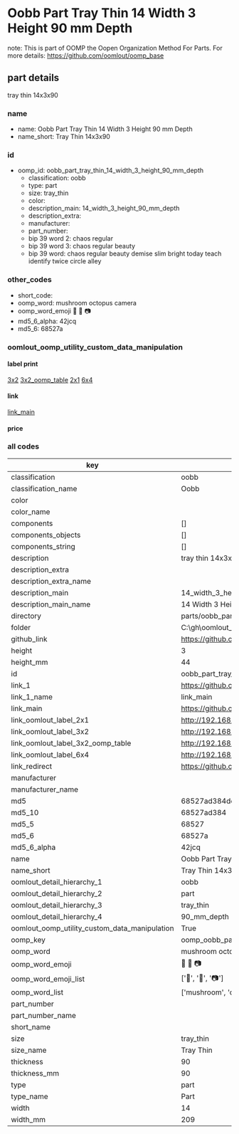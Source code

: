 # Oobb Part Tray Thin 14 Width 3 Height 90 mm Depth  

note: This is part of OOMP the Oopen Organization Method For Parts. For more details: https://github.com/oomlout/oomp_base

##  part details
  



tray thin 14x3x90



### name
* name: Oobb Part Tray Thin 14 Width 3 Height 90 mm Depth
* name_short: Tray Thin 14x3x90 
### id
* oomp_id: oobb_part_tray_thin_14_width_3_height_90_mm_depth
  * classification: oobb
  * type: part
  * size: tray_thin
  * color: 
  * description_main: 14_width_3_height_90_mm_depth
  * description_extra: 
  * manufacturer: 
  * part_number: 
  * bip 39 word 2: chaos regular
  * bip 39 word 3: chaos regular beauty
  * bip 39 word: chaos regular beauty demise slim bright today teach identify twice circle alley

### other_codes
* short_code: 
* oomp_word: mushroom octopus camera
* oomp_word_emoji :mushroom: :octopus: :camera:
* md5_6_alpha: 42jcq
* md5_6: 68527a






### oomlout_oomp_utility_custom_data_manipulation
#### label print
[3x2](http://192.168.1.245:1112/?label=oomp%2042jcq)
[3x2_oomp_table](http://192.168.1.108:1112/?label=oomp%2042jcq)
[2x1](http://192.168.1.242:1112/?label=oomp%2042jcq)
[6x4](http://192.168.1.55:1112/?label=oomp%2042jcq)    

#### link

[link_main](https://github.com/oomlout/oomlout_oobb_version_4_generated_parts/tree/main/navigation_oomp/oobb/part/tray_thin/14_width_3_height_90_mm_depth/part)                              

#### price







### all codes 
| key | value |  
| --- | --- |  
| classification | oobb |  
| classification_name | Oobb |  
| color |  |  
| color_name |  |  
| components | [] |  
| components_objects | [] |  
| components_string | [] |  
| description | tray thin 14x3x90 |  
| description_extra |  |  
| description_extra_name |  |  
| description_main | 14_width_3_height_90_mm_depth |  
| description_main_name | 14 Width 3 Height 90 mm Depth |  
| directory | parts/oobb_part_tray_thin_14_width_3_height_90_mm_depth |  
| folder | C:\gh\oomlout_oobb_version_4_generated_parts\parts\oobb_part_tray_thin_14_width_3_height_90_mm_depth |  
| github_link | https://github.com/oomlout/oomlout_oomp_part_src/tree/main/parts/oobb_part_tray_thin_14_width_3_height_90_mm_depth |  
| height | 3 |  
| height_mm | 44 |  
| id | oobb_part_tray_thin_14_width_3_height_90_mm_depth |  
| link_1 | https://github.com/oomlout/oomlout_oobb_version_4_generated_parts/tree/main/navigation_oomp/oobb/part/tray_thin/14_width_3_height_90_mm_depth/part |  
| link_1_name | link_main |  
| link_main | https://github.com/oomlout/oomlout_oobb_version_4_generated_parts/tree/main/navigation_oomp/oobb/part/tray_thin/14_width_3_height_90_mm_depth/part |  
| link_oomlout_label_2x1 | http://192.168.1.242:1112/?label=oomp%2042jcq |  
| link_oomlout_label_3x2 | http://192.168.1.245:1112/?label=oomp%2042jcq |  
| link_oomlout_label_3x2_oomp_table | http://192.168.1.108:1112/?label=oomp%2042jcq |  
| link_oomlout_label_6x4 | http://192.168.1.55:1112/?label=oomp%2042jcq |  
| link_redirect | https://github.com/oomlout/oomlout_oobb_version_4_generated_parts/tree/main/parts/oobb_tray_thin_14_03_90 |  
| manufacturer |  |  
| manufacturer_name |  |  
| md5 | 68527ad384de9c687065e3a4276d3132 |  
| md5_10 | 68527ad384 |  
| md5_5 | 68527 |  
| md5_6 | 68527a |  
| md5_6_alpha | 42jcq |  
| name | Oobb Part Tray Thin 14 Width 3 Height 90 mm Depth |  
| name_short | Tray Thin 14x3x90  |  
| oomlout_detail_hierarchy_1 | oobb |  
| oomlout_detail_hierarchy_2 | part |  
| oomlout_detail_hierarchy_3 | tray_thin |  
| oomlout_detail_hierarchy_4 | 90_mm_depth |  
| oomlout_oomp_utility_custom_data_manipulation | True |  
| oomp_key | oomp_oobb_part_tray_thin_14_width_3_height_90_mm_depth |  
| oomp_word | mushroom octopus camera |  
| oomp_word_emoji | :mushroom: :octopus: :camera: |  
| oomp_word_emoji_list | [':mushroom:', ':octopus:', ':camera:'] |  
| oomp_word_list | ['mushroom', 'octopus', 'camera'] |  
| part_number |  |  
| part_number_name |  |  
| short_name |  |  
| size | tray_thin |  
| size_name | Tray Thin |  
| thickness | 90 |  
| thickness_mm | 90 |  
| type | part |  
| type_name | Part |  
| width | 14 |  
| width_mm | 209 |  
